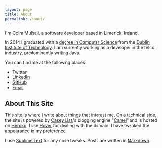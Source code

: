 ```yaml
---
layout: page
title: About
permalink: /about/
---
```


I'm Colm Mulhall, a software developer based in Limerick, Ireland. 

In 2014 I graduated with a [degree in Computer Science][csdegree] from the 
[Dublin Institute of Technology][comp]. I am currently working as 
a developer in the telco industry, predominantly writing Java.

You can find me at the following places: 

* [Twitter][twtr]
* [LinkedIn][lnkin]
* [GitHub][gthb]
* [Email][mail]

## About This Site

This site is where I write about things that interest me. On a technical side, the site is powered by 
[Casey Liss][liss]'s blogging engine "[Camel][cml]" and is hosted on [Heroku][hrku]. 
I use [Hover][hvr] for dealing with the domain. I have tweaked the appearance to my 
preference.

I use [Sublime Text][sbltxt] for any code tweaks. Posts are written in 
[Markdown][mrkd].

[csdegree]:http://www.colm.io/education
[comp]: http://www.dit.ie/computing/
[twtr]: https://twitter.com/ColmMulhall
[lnkin]: https://ie.linkedin.com/in/colmmulhall
[gthb]: https://github.com/colmulhall
[mail]: mailto:colmmul92@gmail.com
[liss]: http://caseyliss.com
[cml]: https://github.com/cliss/camel
[hrku]: https://www.heroku.com/
[hvr]: https://www.hover.com/
[sbltxt]: http://www.sublimetext.com/
[mrkd]: https://daringfireball.net/projects/markdown/